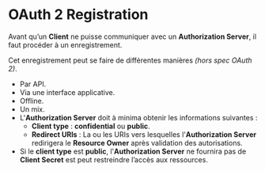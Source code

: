 # OAuth 2 Registration

Avant qu’un **Client** ne puisse communiquer avec un **Authorization Server**, il faut procéder à un enregistrement.

Cet enregistrement peut se faire de différentes manières _\(hors spec OAuth 2\)_.

* Par API.
* Via une interface applicative.
* Offline.
* Un mix.
* L'**Authorization Server** doit à minima obtenir les informations suivantes :
  * **Client type** : **confidential** ou **public**.
  * **Redirect URIs** : La ou les URIs vers lesquelles l'**Authorization Server** redirigera le **Resource Owner** après validation des autorisations.
* Si le **client type** est **public**, l'**Authorization Server** ne fournira pas de **Client Secret** est peut restreindre l’accès aux ressources.

